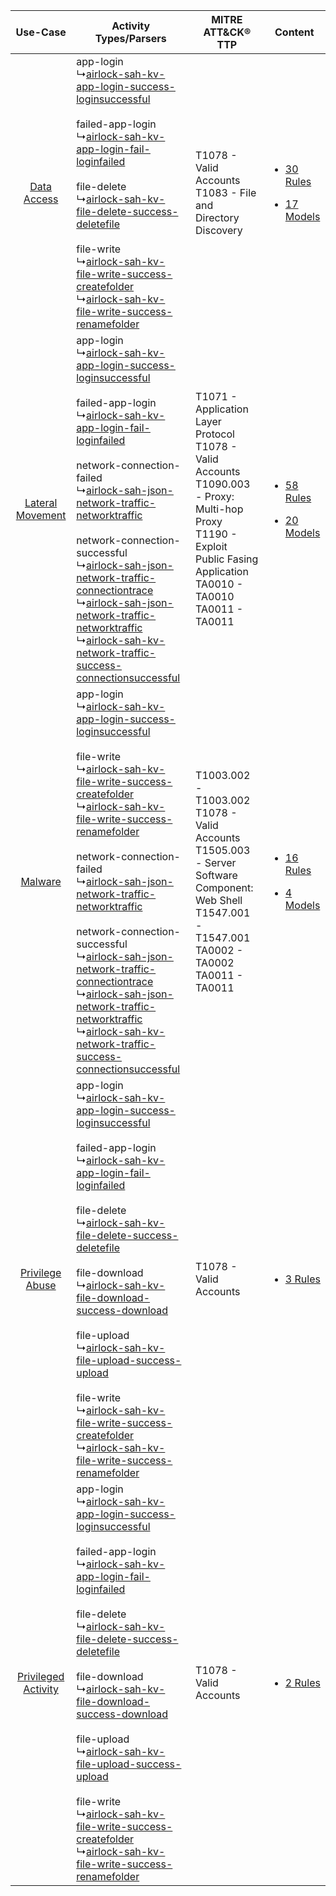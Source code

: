 |    Use-Case    | Activity Types/Parsers    | MITRE ATT&CK® TTP    | Content    |
|:----:| ---- | ---- | ---- |
|         [Data Access](../../../UseCases/uc_data_access.md)         |  app-login<br> ↳[airlock-sah-kv-app-login-success-loginsuccessful](Ps/pC_airlocksahkvapploginsuccessloginsuccessful.md)<br><br> failed-app-login<br> ↳[airlock-sah-kv-app-login-fail-loginfailed](Ps/pC_airlocksahkvapploginfailloginfailed.md)<br><br> file-delete<br> ↳[airlock-sah-kv-file-delete-success-deletefile](Ps/pC_airlocksahkvfiledeletesuccessdeletefile.md)<br><br> file-write<br> ↳[airlock-sah-kv-file-write-success-createfolder](Ps/pC_airlocksahkvfilewritesuccesscreatefolder.md)<br> ↳[airlock-sah-kv-file-write-success-renamefolder](Ps/pC_airlocksahkvfilewritesuccessrenamefolder.md)<br>    | T1078 - Valid Accounts<br>T1083 - File and Directory Discovery<br>    | [<ul><li>30 Rules</li></ul><ul><li>17 Models</li></ul>](RM/r_m_airlock_airlock_security_access_hub_Data_Access.md)      |
|    [Lateral Movement](../../../UseCases/uc_lateral_movement.md)    |  app-login<br> ↳[airlock-sah-kv-app-login-success-loginsuccessful](Ps/pC_airlocksahkvapploginsuccessloginsuccessful.md)<br><br> failed-app-login<br> ↳[airlock-sah-kv-app-login-fail-loginfailed](Ps/pC_airlocksahkvapploginfailloginfailed.md)<br><br> network-connection-failed<br> ↳[airlock-sah-json-network-traffic-networktraffic](Ps/pC_airlocksahjsonnetworktrafficnetworktraffic.md)<br><br> network-connection-successful<br> ↳[airlock-sah-json-network-traffic-connectiontrace](Ps/pC_airlocksahjsonnetworktrafficconnectiontrace.md)<br> ↳[airlock-sah-json-network-traffic-networktraffic](Ps/pC_airlocksahjsonnetworktrafficnetworktraffic.md)<br> ↳[airlock-sah-kv-network-traffic-success-connectionsuccessful](Ps/pC_airlocksahkvnetworktrafficsuccessconnectionsuccessful.md)<br>    | T1071 - Application Layer Protocol<br>T1078 - Valid Accounts<br>T1090.003 - Proxy: Multi-hop Proxy<br>T1190 - Exploit Public Fasing Application<br>TA0010 - TA0010<br>TA0011 - TA0011<br> | [<ul><li>58 Rules</li></ul><ul><li>20 Models</li></ul>](RM/r_m_airlock_airlock_security_access_hub_Lateral_Movement.md) |
|    [Malware](../../../UseCases/uc_malware.md)    |  app-login<br> ↳[airlock-sah-kv-app-login-success-loginsuccessful](Ps/pC_airlocksahkvapploginsuccessloginsuccessful.md)<br><br> file-write<br> ↳[airlock-sah-kv-file-write-success-createfolder](Ps/pC_airlocksahkvfilewritesuccesscreatefolder.md)<br> ↳[airlock-sah-kv-file-write-success-renamefolder](Ps/pC_airlocksahkvfilewritesuccessrenamefolder.md)<br><br> network-connection-failed<br> ↳[airlock-sah-json-network-traffic-networktraffic](Ps/pC_airlocksahjsonnetworktrafficnetworktraffic.md)<br><br> network-connection-successful<br> ↳[airlock-sah-json-network-traffic-connectiontrace](Ps/pC_airlocksahjsonnetworktrafficconnectiontrace.md)<br> ↳[airlock-sah-json-network-traffic-networktraffic](Ps/pC_airlocksahjsonnetworktrafficnetworktraffic.md)<br> ↳[airlock-sah-kv-network-traffic-success-connectionsuccessful](Ps/pC_airlocksahkvnetworktrafficsuccessconnectionsuccessful.md)<br> | T1003.002 - T1003.002<br>T1078 - Valid Accounts<br>T1505.003 - Server Software Component: Web Shell<br>T1547.001 - T1547.001<br>TA0002 - TA0002<br>TA0011 - TA0011<br>    | [<ul><li>16 Rules</li></ul><ul><li>4 Models</li></ul>](RM/r_m_airlock_airlock_security_access_hub_Malware.md)    |
|     [Privilege Abuse](../../../UseCases/uc_privilege_abuse.md)     |  app-login<br> ↳[airlock-sah-kv-app-login-success-loginsuccessful](Ps/pC_airlocksahkvapploginsuccessloginsuccessful.md)<br><br> failed-app-login<br> ↳[airlock-sah-kv-app-login-fail-loginfailed](Ps/pC_airlocksahkvapploginfailloginfailed.md)<br><br> file-delete<br> ↳[airlock-sah-kv-file-delete-success-deletefile](Ps/pC_airlocksahkvfiledeletesuccessdeletefile.md)<br><br> file-download<br> ↳[airlock-sah-kv-file-download-success-download](Ps/pC_airlocksahkvfiledownloadsuccessdownload.md)<br><br> file-upload<br> ↳[airlock-sah-kv-file-upload-success-upload](Ps/pC_airlocksahkvfileuploadsuccessupload.md)<br><br> file-write<br> ↳[airlock-sah-kv-file-write-success-createfolder](Ps/pC_airlocksahkvfilewritesuccesscreatefolder.md)<br> ↳[airlock-sah-kv-file-write-success-renamefolder](Ps/pC_airlocksahkvfilewritesuccessrenamefolder.md)<br>    | T1078 - Valid Accounts<br>    | [<ul><li>3 Rules</li></ul>](RM/r_m_airlock_airlock_security_access_hub_Privilege_Abuse.md)    |
| [Privileged Activity](../../../UseCases/uc_privileged_activity.md) |  app-login<br> ↳[airlock-sah-kv-app-login-success-loginsuccessful](Ps/pC_airlocksahkvapploginsuccessloginsuccessful.md)<br><br> failed-app-login<br> ↳[airlock-sah-kv-app-login-fail-loginfailed](Ps/pC_airlocksahkvapploginfailloginfailed.md)<br><br> file-delete<br> ↳[airlock-sah-kv-file-delete-success-deletefile](Ps/pC_airlocksahkvfiledeletesuccessdeletefile.md)<br><br> file-download<br> ↳[airlock-sah-kv-file-download-success-download](Ps/pC_airlocksahkvfiledownloadsuccessdownload.md)<br><br> file-upload<br> ↳[airlock-sah-kv-file-upload-success-upload](Ps/pC_airlocksahkvfileuploadsuccessupload.md)<br><br> file-write<br> ↳[airlock-sah-kv-file-write-success-createfolder](Ps/pC_airlocksahkvfilewritesuccesscreatefolder.md)<br> ↳[airlock-sah-kv-file-write-success-renamefolder](Ps/pC_airlocksahkvfilewritesuccessrenamefolder.md)<br>    | T1078 - Valid Accounts<br>    | [<ul><li>2 Rules</li></ul>](RM/r_m_airlock_airlock_security_access_hub_Privileged_Activity.md)    |